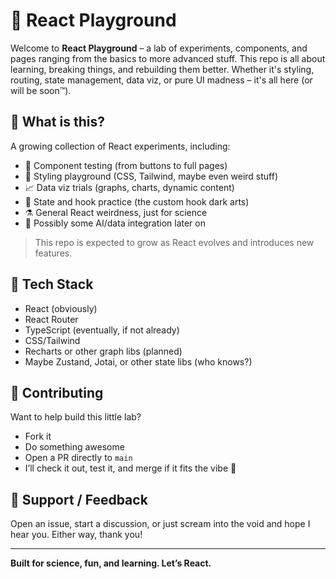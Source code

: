 # 🧪 React Playground

Welcome to **React Playground** – a lab of experiments, components, and pages ranging from the basics to more advanced stuff. This repo is all about learning, breaking things, and rebuilding them better. Whether it's styling, routing, state management, data viz, or pure UI madness – it's all here (or will be soon™).

## 🚀 What is this?

A growing collection of React experiments, including:

- 🧱 Component testing (from buttons to full pages)
- 🎨 Styling playground (CSS, Tailwind, maybe even weird stuff)
- 📈 Data viz trials (graphs, charts, dynamic content)
- 🧠 State and hook practice (the custom hook dark arts)
- ⚗️ General React weirdness, just for science
- 🤖 Possibly some AI/data integration later on

> This repo is expected to grow as React evolves and introduces new features.

## 🔧 Tech Stack

- React (obviously)
- React Router
- TypeScript (eventually, if not already)
- CSS/Tailwind
- Recharts or other graph libs (planned)
- Maybe Zustand, Jotai, or other state libs (who knows?)

## 🙌 Contributing

Want to help build this little lab?

- Fork it
- Do something awesome
- Open a PR directly to `main`
- I’ll check it out, test it, and merge if it fits the vibe 💫

## 💬 Support / Feedback

Open an issue, start a discussion, or just scream into the void and hope I hear you. Either way, thank you!

---

**Built for science, fun, and learning. Let’s React.**
